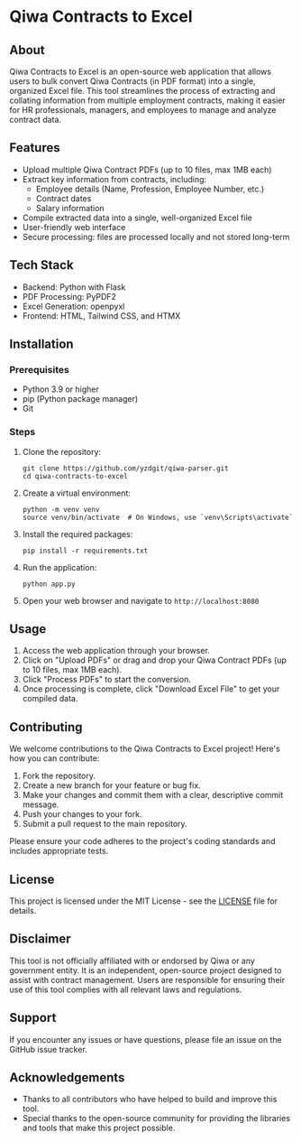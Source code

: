 # Qiwa Contracts to Excel

## About
Qiwa Contracts to Excel is an open-source web application that allows users to bulk convert Qiwa Contracts (in PDF format) into a single, organized Excel file. This tool streamlines the process of extracting and collating information from multiple employment contracts, making it easier for HR professionals, managers, and employees to manage and analyze contract data.

## Features
- Upload multiple Qiwa Contract PDFs (up to 10 files, max 1MB each)
- Extract key information from contracts, including:
  - Employee details (Name, Profession, Employee Number, etc.)
  - Contract dates
  - Salary information
- Compile extracted data into a single, well-organized Excel file
- User-friendly web interface
- Secure processing: files are processed locally and not stored long-term

## Tech Stack
- Backend: Python with Flask
- PDF Processing: PyPDF2
- Excel Generation: openpyxl
- Frontend: HTML, Tailwind CSS, and HTMX

## Installation

### Prerequisites
- Python 3.9 or higher
- pip (Python package manager)
- Git

### Steps
1. Clone the repository:
   ```
   git clone https://github.com/yzdgit/qiwa-parser.git
   cd qiwa-contracts-to-excel
   ```

2. Create a virtual environment:
   ```
   python -m venv venv
   source venv/bin/activate  # On Windows, use `venv\Scripts\activate`
   ```

3. Install the required packages:
   ```
   pip install -r requirements.txt
   ```

4. Run the application:
   ```
   python app.py
   ```

5. Open your web browser and navigate to `http://localhost:8080`

## Usage
1. Access the web application through your browser.
2. Click on "Upload PDFs" or drag and drop your Qiwa Contract PDFs (up to 10 files, max 1MB each).
3. Click "Process PDFs" to start the conversion.
4. Once processing is complete, click "Download Excel File" to get your compiled data.

## Contributing
We welcome contributions to the Qiwa Contracts to Excel project! Here's how you can contribute:

1. Fork the repository.
2. Create a new branch for your feature or bug fix.
3. Make your changes and commit them with a clear, descriptive commit message.
4. Push your changes to your fork.
5. Submit a pull request to the main repository.

Please ensure your code adheres to the project's coding standards and includes appropriate tests.

## License
This project is licensed under the MIT License - see the [LICENSE](LICENSE) file for details.

## Disclaimer
This tool is not officially affiliated with or endorsed by Qiwa or any government entity. It is an independent, open-source project designed to assist with contract management. Users are responsible for ensuring their use of this tool complies with all relevant laws and regulations.

## Support
If you encounter any issues or have questions, please file an issue on the GitHub issue tracker.

## Acknowledgements
- Thanks to all contributors who have helped to build and improve this tool.
- Special thanks to the open-source community for providing the libraries and tools that make this project possible.


